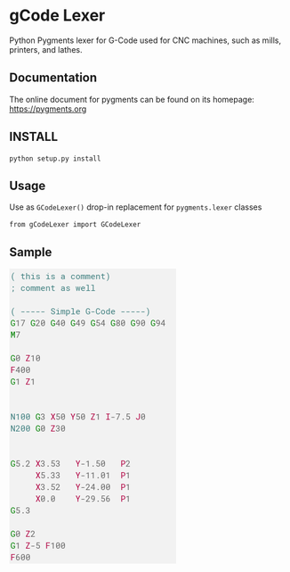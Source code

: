 gCode Lexer
==========

Python Pygments lexer for G-Code used for CNC machines, such as mills, printers, and lathes.




Documentation
------------
The online document for pygments can be found on its homepage: https://pygments.org


## INSTALL

    python setup.py install

## Usage

Use as `GCodeLexer()` drop-in replacement for `pygments.lexer` classes

    from gCodeLexer import GCodeLexer


## Sample

![A lexed gcode sample drawn with default styling](Sample.png?raw=true "Lexer Sample")
